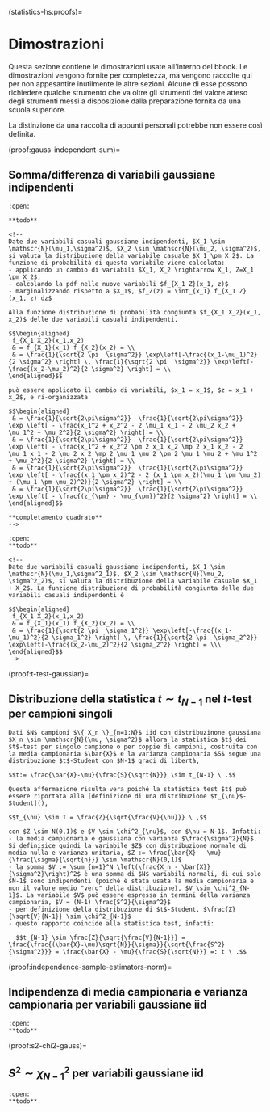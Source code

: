 (statistics-hs:proofs)=
# Dimostrazioni

Questa sezione contiene le dimostrazioni usate all'interno del bbook. Le dimostrazioni vengono fornite per completezza, ma vengono raccolte qui per non appesantire inutilmente le altre sezioni. Alcune di esse possono richiedere qualche strumento che va oltre gli strumenti del valore atteso degli strumenti messi a disposizione dalla preparazione fornita da una scuola superiore.

La distinzione da una raccolta di appunti personali potrebbe non essere così definita.

(proof:gauss-independent-sum)=
## Somma/differenza di variabili gaussiane indipendenti
```{dropdown} Con la stessa varianza
:open:

**todo**

<!--
Date due variabili casuali gaussiane indipendenti, $X_1 \sim \mathscr{N}(\mu_1,\sigma^2)$, $X_2 \sim \mathscr{N}(\mu_2, \sigma^2)$, si valuta la distribuzione della variabile casuale $X_1 \pm X_2$. La funzione di probabilità di questa variabile viene calcolata:
- applicando un cambio di variabili $X_1, X_2 \rightarrow X_1, Z=X_1 \pm X_2$,
- calcolando la pdf nelle nuove variabili $f_{X_1 Z}(x_1, z)$
- marginalizzando rispetto a $X_1$, $f_Z(z) = \int_{x_1} f_{X_1 Z}(x_1, z) dz$

Alla funzione distribuzione di probabilità congiunta $f_{X_1 X_2}(x_1, x_2)$ delle due variabili casuali indipendenti,

$$\begin{aligned}
 f_{X_1 X_2}(x_1,x_2)
 & = f_{X_1}(x_1) f_{X_2}(x_2) = \\
 & = \frac{1}{\sqrt{2 \pi  \sigma^2}} \exp\left[-\frac{(x_1-\mu_1)^2}{2 \sigma^2} \right] \, \frac{1}{\sqrt{2 \pi  \sigma^2}} \exp\left[-\frac{(x_2-\mu_2)^2}{2 \sigma^2} \right] = \\
\end{aligned}$$

può essere applicato il cambio di variabili, $x_1 = x_1$, $z = x_1 + x_2$, e ri-organizzata 

$$\begin{aligned}
 & = \frac{1}{\sqrt{2\pi\sigma^2}}  \frac{1}{\sqrt{2\pi\sigma^2}}  \exp \left[ - \frac{x_1^2 + x_2^2 - 2 \mu_1 x_1 - 2 \mu_2 x_2 + \mu_1^2 + \mu_2^2}{2 \sigma^2} \right] = \\
 & = \frac{1}{\sqrt{2\pi\sigma^2}}  \frac{1}{\sqrt{2\pi\sigma^2}}  \exp \left[ - \frac{x_1^2 + x_2^2 \pm 2 x_1 x_2 \mp 2 x_1 x_2 - 2 \mu_1 x_1 - 2 \mu_2 x_2 \mp 2 \mu_1 \mu_2 \pm 2 \mu_1 \mu_2 + \mu_1^2 + \mu_2^2}{2 \sigma^2} \right] = \\
 & = \frac{1}{\sqrt{2\pi\sigma^2}}  \frac{1}{\sqrt{2\pi\sigma^2}}  \exp \left[ - \frac{(x_1 \pm x_2)^2 - 2 (x_1 \pm x_2)(\mu_1 \pm \mu_2)  + (\mu_1 \pm \mu_2)^2)}{2 \sigma^2} \right] = \\
 & = \frac{1}{\sqrt{2\pi\sigma^2}}  \frac{1}{\sqrt{2\pi\sigma^2}}  \exp \left[ - \frac{(z_{\pm} - \mu_{\pm})^2}{2 \sigma^2} \right] = \\
\end{aligned}$$

**completamento quadrato**
-->

```
```{dropdown} Con varianza diversa
:open:
**todo**

<!--
Date due variabili casuali gaussiane indipendenti, $X_1 \sim \mathscr{N}(\mu_1,\sigma^2_1)$, $X_2 \sim \mathscr{N}(\mu_2, \sigma^2_2)$, si valuta la distribuzione della variabile casuale $X_1 + X_2$. La funzione distribuzione di probabilità congiunta delle due variabili casuali indipendenti è

$$\begin{aligned}
 f_{X_1 X_2}(x_1,x_2)
 & = f_{X_1}(x_1) f_{X_2}(x_2) = \\
 & = \frac{1}{\sqrt{2 \pi  \sigma_1^2}} \exp\left[-\frac{(x_1-\mu_1)^2}{2 \sigma_1^2} \right] \, \frac{1}{\sqrt{2 \pi  \sigma_2^2}} \exp\left[-\frac{(x_2-\mu_2)^2}{2 \sigma_2^2} \right] = \\\
\end{aligned}$$
-->

```

(proof:t-test-gaussian)=
## Distribuzione della statistica $t \sim t_{N-1}$ nel $t$-test per campioni singoli
```{dropdown} Dimostrazione
Dati $N$ campioni $\{ X_n \}_{n=1:N}$ iid con distribuzinone gaussiana $X_n \sim \mathscr{N}(\mu, \sigma^2)$ allora la statistica $t$ dei $t$-test per singolo campione o per coppie di campioni, costruita con la media campionaria $\bar{X}$ e la varianza campionaria $S$ segue una distribuzione $t$-Student con $N-1$ gradi di libertà,

$$t:= \frac{\bar{X}-\mu}{\frac{S}{\sqrt{N}}} \sim t_{N-1} \ .$$

Questa affermazione risulta vera poiché la statistica test $t$ può essere riportata alla [definizione di una distribuzione $t_{\nu}$-Student](),

$$t_{\nu} \sim T = \frac{Z}{\sqrt{\frac{V}{\nu}}} \ ,$$

con $Z \sim N(0,1)$ e $V \sim \chi^2_{\nu}$, con $\nu = N-1$. Infatti:
- la media campionaria è gaussiana con varianza $\frac{\sigma^2}{N}$. Si definisice quindi la variabile $Z$ con distribuzione normale di media nulla e varianza unitaria, $Z := \frac{\bar{X} - \mu}{\frac{\sigma}{\sqrt{n}}} \sim \mathscr{N}(0,1)$
- la somma $V := \sum_{n=1}^N \left(\frac{X_n - \bar{X}}{\sigma^2}\right)^2$ è una somma di $N$ variabili normali, di cui solo $N-1$ sono indipendenti (poiché è stata usata la media campionaria e non il valore medio "vero" della distribuzione), $V \sim \chi^2_{N-1}$. La variabile $V$ può essere espressa in termini della varianza campionaria, $V = (N-1) \frac{S^2}{\sigma^2}$
- per definizione della distribuzione di $t$-Student, $\frac{Z}{\sqrt{V}{N-1}} \sim \chi^2_{N-1}$
- questo rapporto coincide alla statistica test, infatti:

  $$t_{N-1} \sim \frac{Z}{\sqrt{\frac{V}{N-1}}} = \frac{\frac{(\bar{X}-\mu)\sqrt{N}}{\sigma}}{\sqrt{\frac{S^2}{\sigma^2}}} = \frac{\bar{X} - \mu}{\frac{S}{\sqrt{N}}} =: t \ .$$

```

(proof:independence-sample-estimators-norm)=
## Indipendenza di media campionaria e varianza campionaria per variabili gaussiane iid
```{dropdown} Dimostrazione
:open:
**todo**
```
(proof:s2-chi2-gauss)=
## $S^2 \sim \chi^2_{N-1}$ per variabili gaussiane iid
```{dropdown} Dimostrazione
:open:
**todo**
```


